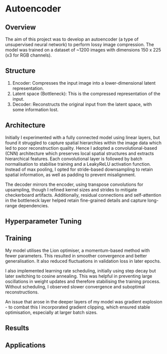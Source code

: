 # Autoencoder

## Overview 

The aim of this project was to develop an autoencoder (a type of unsupervised neural network) to perform lossy image compression. The model was trained on a dataset of ~1200 images with dimensions 150 x 225 (x3 for RGB channels).

## Structure 

1. Encoder: Compresses the input image into a lower-dimensional latent representation.
2. Latent space (Bottleneck): This is the compressed representation of the input.
3. Decoder: Reconstructs the original input from the latent space, with some information lost.

## Architecture 

Initially I experimented with a fully connected model using linear layers, but found it struggled to capture spatial hierarchies within the image data which led to poor reconstruction quality. Hence I adopted a convolutional-based (CNN) architecture which preserves local spatial structures and extracts hierarchical features. Each convolutional layer is followed by batch normalisation to stabilise training and a LeakyReLU activation function. Instead of max pooling, I opted for stride-based downsampling to retain spatial information, as well as padding to prevent misalignment.

The decoder mirrors the encoder, using transpose convolutions for upsampling, though I refined kernel sizes and strides to mitigate checkerboard artifacts. Additionally, residual connections and self-attention in the bottleneck layer helped retain fine-grained details and capture long-range dependencies. 

## Hyperparameter Tuning



## Training 

My model utilises the Lion optimiser, a momentum-based method with fewer parameters. This resulted in smoother convergence and better generalisation. It also reduced fluctuations in validation loss in later epochs.

I also implemented learning rate scheduling, initially using step decay but later switching to cosine annealing. This was helpful in preventing large oscillations in weight updates and therefore stabilising the training process. Without scheduling, I observed slower convergence and suboptimal reconstructions.

An issue that arose in the deeper layers of my model was gradient explosion - to combat this I incorporated gradient clipping, which ensured stable optimisation, especially at larger batch sizes.

## Results



## Applications 